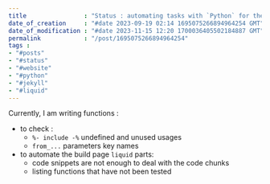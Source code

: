 ```yaml
---
title                : "Status : automating tasks with `Python` for the website"
date_of_creation     : "#date 2023-09-19 02:14 1695075266894964254 GMT"
date_of_modification : "#date 2023-11-15 12:20 1700036405502184887 GMT"
permalink            : "/post/1695075266894964254"
tags :
- "#posts"
- "#status"
- "#website"
- "#python"
- "#jekyll"
- "#liquid"
---
```


Currently, I am writing functions :
- to check :
  - `%- include -%` undefined and unused usages 
  - `from_...` parameters key names
- to automate the build page `liquid` parts:
  - code snippets are not enough to deal with the code chunks
  - listing functions that have not been tested